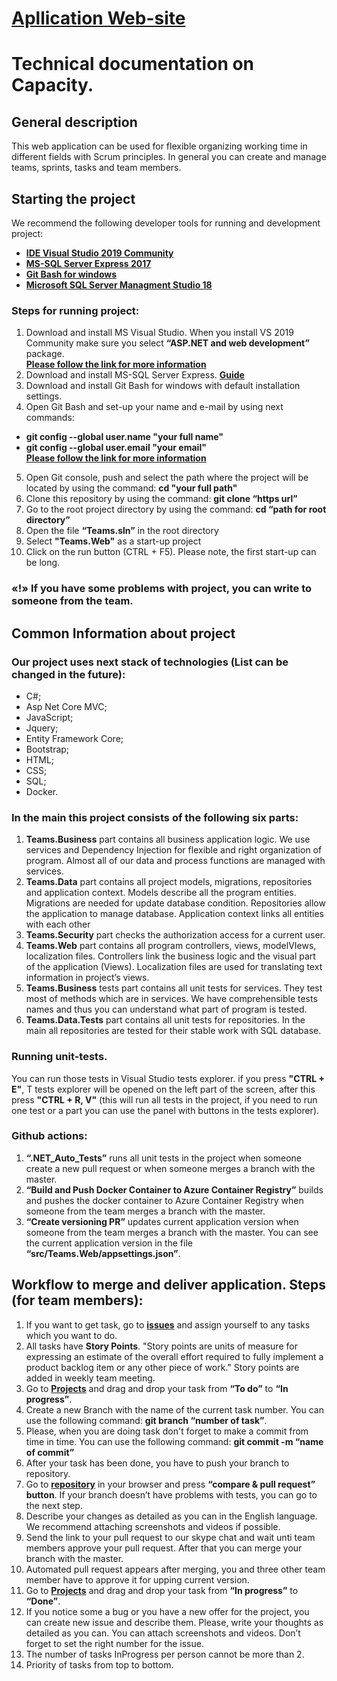 # **[Apllication Web-site](https://capacity2020.azurewebsites.net "")**
# Technical documentation on Capacity. 
## General description 
This web application can be used for flexible organizing working time in different fields with Scrum principles. In general you can create and manage teams, sprints, tasks and team members.
## Starting the project
We recommend the following developer tools for running and development project:  
* **[IDE Visual Studio 2019 Community](https://visualstudio.microsoft.com/ru/vs/community/ "")** 
* **[MS-SQL Server Express 2017](https://www.microsoft.com/en-us/download/details.aspx?id=55994 "")** 
* **[Git Bash for windows](https://gitforwindows.org/ "")**
* **[Microsoft SQL Server Managment Studio 18](https://docs.microsoft.com/en-us/sql/ssms/download-sql-server-management-studio-ssms?view=sql-server-ver15 "")**
### Steps for running project:
1. Download and install MS Visual Studio. When you install VS 2019 Community make sure you select **“ASP.NET and web development”** package.  
**[Please follow the link for more information](https://docs.microsoft.com/en-us/visualstudio/install/install-visual-studio?view=vs-2019 "")**
2. Download and install MS-SQL Server Express. **[Guide](https://www.sqlshack.com/how-to-install-sql-server-express-edition/ "")**
3. Download and install Git Bash for windows with default installation settings. 
4. Open Git Bash and set-up your name and e-mail by using next commands: 
 - **git config --global user.name "your full name"**
 - **git config --global user.email "your email"**  
**[Please follow the link for more information](https://git-scm.com/book/en/v2/Getting-Started-First-Time-Git-Setup "")**
5. Open Git console, push and select  the path where the project will be located  by using the command: **cd "your full path"**
6. Clone this repository by using the command: **git clone “https url”**
7. Go to the root project directory by using the command: **cd “path for root directory”**
8. Open the file **“Teams.sln”** in the root directory
9. Select **"Teams.Web"** as a start-up project
10. Click on the run button (CTRL + F5). Please note, the first start-up can be long.    
### «!» If you have some problems with project, you can write to someone from the team. 
## Common Information about project
### Our project uses next stack of technologies (List can be changed in the future): 
* C#; 
* Asp Net Core MVC;
* JavaScript;
* Jquery;
* Entity Framework Core;
* Bootstrap;
* HTML;
* CSS;
* SQL;
* Docker.
### In the main this project consists of the following six parts:
1. **Teams.Business**  part contains all business application logic. We use services and Dependency Injection for flexible and right organization of program. Almost all of our data and process functions are managed with services.
2. **Teams.Data**  part contains all project models, migrations, repositories and application context. Models describe all the program entities. Migrations are needed for update database condition. Repositories allow the application to manage database. Application context links all entities with each other
3. **Teams.Security** part checks the authorization access for a current user.
4. **Teams.Web**  part contains all program controllers, views, modelVIews, localization files. Controllers link the business logic and the visual part of the application (Views). Localization files are used for translating text information in project’s views.
5. **Teams.Business** tests part contains all unit tests for services. They test most of methods which are in services. We have comprehensible tests names and thus you can understand what part of program is tested.
6. **Teams.Data.Tests** part contains all unit tests for repositories. In the main all repositories are tested for their stable work with SQL database.  
### Running unit-tests.
You can run those tests in Visual Studio tests explorer. if you press **"CTRL + E"**, T tests explorer will be opened on the left part of the screen, after this press **"CTRL + R, V"** (this will run all tests in the project, if you need to run one test or a part you can use the panel with buttons in the tests explorer).
### Github actions:
1. **“.NET_Auto_Tests”** runs all unit tests in the project when someone create a new pull request or when someone merges a branch with the master.
2. **“Build and Push Docker Container to Azure Container Registry”** builds and pushes the docker container to Azure Container Registry when someone from the team merges a branch with the master.
3. **“Create versioning PR”** updates current application version when someone from the team merges a branch with the master. You can see the current application version in the file **“src/Teams.Web/appsettings.json”**.
## Workflow to merge and deliver application. Steps (for team members):
1. If you want to get task, go to **[issues](https://github.com/epambrest/capacity/issues "")** and assign yourself to any tasks which you want to do.
2. All tasks have **Story Points**. "Story points are units of measure for expressing an estimate of the overall effort required to fully implement a product backlog item or any other piece of work." Story points are added in weekly team meeting.
3. Go to **[Projects](https://github.com/epambrest/capacity/projects "")** and drag and drop your task from **“To do”** to **“In progress”**.
4. Create a new Branch with the name of the current task number. You can use the following command: **git branch “number of task”**.
5. Please, when you are doing task don't forget to make a commit from time in time. You can use the following command: **git commit -m “name of commit”**
6. After your task has been done, you have to push your branch to repository.
7. Go to **[repository](https://github.com/epambrest/capacity "")** in your browser and press **“compare & pull request” button**. If your branch doesn’t have problems with tests, you can go to the next step.
8. Describe your changes as detailed as you can in the English language. We recommend attaching screenshots and videos if possible.
9. Send the link to your pull request to our skype chat and wait unti team members approve your pull request. After that you can merge your branch with the master.
10. Automated pull request appears after merging, you and three other team member have to approve it for upping current version.
11. Go to **[Projects](https://github.com/epambrest/capacity/projects "")** and drag and drop your task from **“In progress”** to **“Done”**.
12. If you notice some a bug or you have a new offer for the project, you can create new issue and describe them. Please, write your thoughts as detailed as you can. You can attach screenshots and videos. Don’t forget to set the right number for the issue.
13. The number of tasks InProgress per person cannot be more than 2.
14. Priority of tasks from top to bottom.
